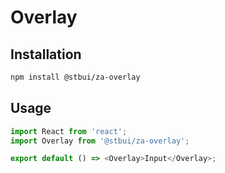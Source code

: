 # Overlay

## Installation

```sh
npm install @stbui/za-overlay
```

## Usage

```ts
import React from 'react';
import Overlay from '@stbui/za-overlay';

export default () => <Overlay>Input</Overlay>;
```
